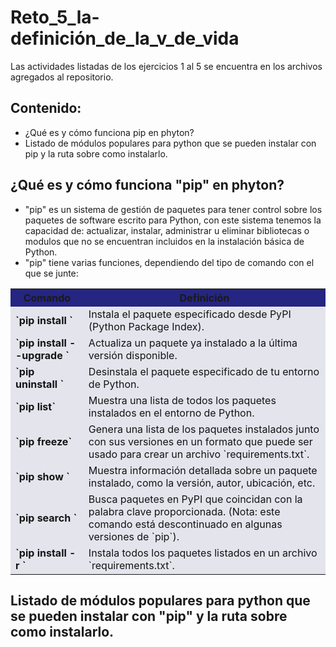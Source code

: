 # Reto_5_la-definición_de_la_v_de_vida
Las actividades listadas de los ejercicios 1 al 5 se encuentra en los archivos agregados al repositorio.

## Contenido:
- ¿Qué es y cómo funciona pip en phyton?
- Listado de módulos populares para python que se pueden instalar con pip y la ruta sobre como instalarlo.

## ¿Qué es y cómo funciona "pip" en phyton?
- "pip" es un sistema de gestión de paquetes para tener control sobre los paquetes de software escrito para Python, con este sistema tenemos la capacidad de: actualizar, instalar, administrar u eliminar bibliotecas o modulos que no se encuentran incluidos en la instalación básica de Python.
- "pip" tiene varias funciones, dependiendo del tipo de comando con el que se junte:

<table cellspacing="1" bgcolor="">
	<tr bgcolor="#252582">
		<th><b>Comando</b></th>
		<th><b>Definición</b></th>
	</tr>
	<tr bgcolor="#e4e4ed">
		<td style="color:#141414"><b>`pip install <paquete>`</b></td>
		<td style="color:#141414">Instala el paquete especificado desde PyPI (Python Package Index).</td>
	</tr>
	<tr bgcolor="#e4e4ed">
		<td style="color:#141414"><b>`pip install --upgrade <paquete>`</b></td>
		<td style="color:#141414">Actualiza un paquete ya instalado a la última versión disponible.</td>
	</tr>
	<tr bgcolor="#e4e4ed">
		<td style="color:#141414"><b>`pip uninstall <paquete>`</b></td>
		<td style="color:#141414">Desinstala el paquete especificado de tu entorno de Python.</td>
	</tr>
	<tr bgcolor="#e4e4ed">
		<td style="color:#141414"><b>`pip list`</b></td>
		<td style="color:#141414">Muestra una lista de todos los paquetes instalados en el entorno de Python.</td>
	</tr>
	<tr bgcolor="#e4e4ed">
		<td style="color:#141414"><b>`pip freeze`</b></td>
		<td style="color:#141414">Genera una lista de los paquetes instalados junto con sus versiones en un formato que puede ser usado para crear un archivo `requirements.txt`.</td>
	</tr>
	<tr bgcolor="#e4e4ed">
		<td style="color:#141414"><b>`pip show <paquete>`</b></td>
		<td style="color:#141414">Muestra información detallada sobre un paquete instalado, como la versión, autor, ubicación, etc.</td>
	</tr>
	<tr bgcolor="#e4e4ed">
		<td style="color:#141414"><b>`pip search <palabra_clave>`</b></td>
		<td style="color:#141414">Busca paquetes en PyPI que coincidan con la palabra clave proporcionada. (Nota: este comando está descontinuado en algunas versiones de `pip`).</td>
	</tr>
	<tr bgcolor="#e4e4ed">
		<td style="color:#141414"><b>`pip install -r <archivo_requirements>`</b></td>
		<td style="color:#141414">Instala todos los paquetes listados en un archivo `requirements.txt`.</td>
	</tr>
</table>


## Listado de módulos populares para python que se pueden instalar con "pip" y la ruta sobre como instalarlo.
